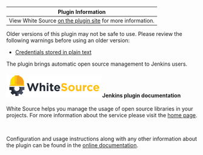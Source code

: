 | Plugin Information                                                                                   |
|------------------------------------------------------------------------------------------------------|
| View White Source [on the plugin site](https://plugins.jenkins.io/whitesource) for more information. |

Older versions of this plugin may not be safe to use. Please review the
following warnings before using an older version:

-   [Credentials stored in plain
    text](https://jenkins.io/security/advisory/2020-07-02/#SECURITY-1630)

The plugin brings automatic open source management to Jenkins users.

#### ![](docs/images/Logo_250x60.png) **Jenkins plugin documentation**

  
White Source helps you manage the usage of open source libraries in your
projects. For more information about the service please visit the [home
page](http://www.whitesourcesoftware.com/).

 

Configuration and usage instructions along with any other information
about the plugin can be found in the [online
documentation](https://whitesource.atlassian.net/wiki/spaces/WD/pages/34111596/Jenkins+Plugin).
